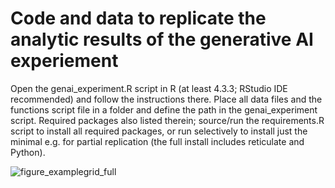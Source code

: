 # Code and data to replicate the analytic results of the generative AI experiement 

Open the genai_experiment.R script in R (at least 4.3.3; RStudio IDE recommended) and follow the instructions there. Place all data files and the functions script file in a folder and define the path in the genai_experiment script. Required packages also listed therein; source/run the requirements.R script to install all required packages, or run selectively to install just the minimal e.g. for partial replication (the full install includes reticulate and Python).

![figure_examplegrid_full](https://github.com/user-attachments/assets/d9b95175-442c-4864-bd8e-66a352943d4c)
